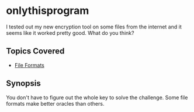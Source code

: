 # onlythisprogram
I tested out my new encryption tool on some files from the internet and it seems like it worked pretty good. What do you think?
## Topics Covered

- [File Formats](/forensics/what-are-file-formats/)
## Synopsis

You don't have to figure out the whole key to solve the challenge. Some file formats make better oracles than others.